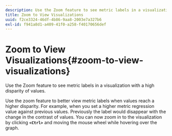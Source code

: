 ```yaml
---
description: Use the Zoom feature to see metric labels in a visualization with a high disparity of values.
title: Zoom to View Visualizations
uuid: f2ce3324-46df-4b86-9aa8-2003e7a327b6
exl-id: f941a8d1-a409-41f0-a258-f40170656def
---
```

# Zoom to View Visualizations{#zoom-to-view-visualizations}

Use the Zoom feature to see metric labels in a visualization with a high disparity of values.

Use the zoom feature to better view metric labels when values reach a higher disparity. For example, when you set a higher metric regression value against previous values. Previously the label would disappear with the change in the contrast of values. You can now zoom in to the visualization by clicking **`<Ctrl>`** and moving the mouse wheel while hovering over the graph.

